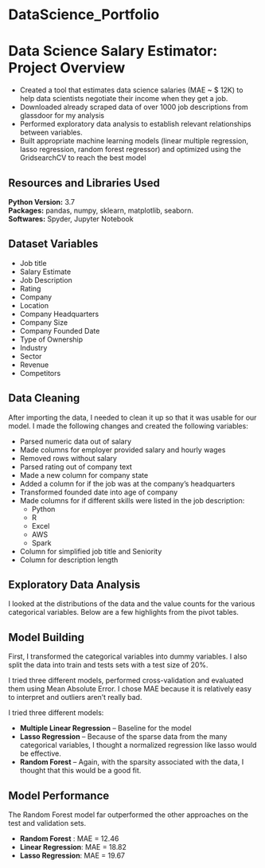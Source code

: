 # DataScience_Portfolio


# Data Science Salary Estimator: Project Overview 
* Created a tool that estimates data science salaries (MAE ~ $ 12K) to help data scientists negotiate their income when they get a job.
* Downloaded already scraped data of over 1000 job descriptions from glassdoor for my analysis
* Performed exploratory data analysis to establish relevant relationships between variables. 
* Built appropriate machine learning models (linear multiple regression, lasso regression, random forest regressor) and optimized using the GridsearchCV to reach the best model 


## Resources and Libraries Used 
**Python Version:** 3.7  
**Packages:** pandas, numpy, sklearn, matplotlib, seaborn.  
**Softwares:**  Spyder, Jupyter Notebook


## Dataset Variables
*	Job title
*	Salary Estimate
*	Job Description
*	Rating
*	Company 
*	Location
*	Company Headquarters 
*	Company Size
*	Company Founded Date
*	Type of Ownership 
*	Industry
*	Sector
*	Revenue
*	Competitors 


## Data Cleaning
After importing the data, I needed to clean it up so that it was usable for our model. I made the following changes and created the following variables:

*	Parsed numeric data out of salary 
*	Made columns for employer provided salary and hourly wages 
*	Removed rows without salary 
*	Parsed rating out of company text 
*	Made a new column for company state 
*	Added a column for if the job was at the company’s headquarters 
*	Transformed founded date into age of company 
*	Made columns for if different skills were listed in the job description:
    * Python  
    * R  
    * Excel  
    * AWS  
    * Spark 
*	Column for simplified job title and Seniority 
*	Column for description length 


## Exploratory Data Analysis
I looked at the distributions of the data and the value counts for the various categorical variables. Below are a few highlights from the pivot tables. 


## Model Building 
First, I transformed the categorical variables into dummy variables. I also split the data into train and tests sets with a test size of 20%.   

I tried three different models, performed cross-validation and evaluated them using Mean Absolute Error. 
I chose MAE because it is relatively easy to interpret and outliers aren’t really bad.

I tried three different models:
*	**Multiple Linear Regression** – Baseline for the model
*	**Lasso Regression** – Because of the sparse data from the many categorical variables, I thought a normalized regression like lasso would be effective.
*	**Random Forest** – Again, with the sparsity associated with the data, I thought that this would be a good fit. 


## Model Performance
The Random Forest model far outperformed the other approaches on the test and validation sets. 
*	**Random Forest** : MAE = 12.46
*	**Linear Regression**: MAE = 18.82
*	**Lasso Regression**: MAE = 19.67


